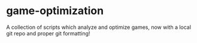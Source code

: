 # game-optimization
A collection of scripts which analyze and optimize games, now with a local git repo and proper git formatting!
